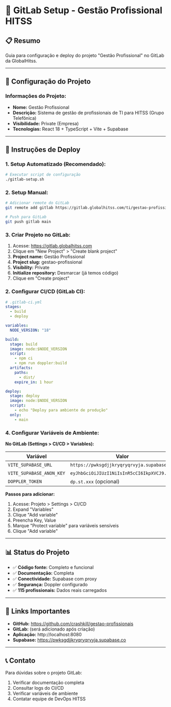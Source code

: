 # 🦊 GitLab Setup - Gestão Profissional HITSS

## 📋 **Resumo**

Guia para configuração e deploy do projeto "Gestão Profissional" no GitLab da GlobalHitss.

---

## 🔧 **Configuração do Projeto**

### **Informações do Projeto:**
- **Nome:** Gestão Profissional
- **Descrição:** Sistema de gestão de profissionais de TI para HITSS (Grupo Telefônica)
- **Visibilidade:** Private (Empresa)
- **Tecnologias:** React 18 + TypeScript + Vite + Supabase

---

## 🚀 **Instruções de Deploy**

### **1. Setup Automatizado (Recomendado):**
```bash
# Executar script de configuração
./gitlab-setup.sh
```

### **2. Setup Manual:**
```bash
# Adicionar remote do GitLab
git remote add gitlab https://gitlab.globalhitss.com/ti/gestao-profissional.git

# Push para GitLab
git push gitlab main
```

### **3. Criar Projeto no GitLab:**
1. Acesse: https://gitlab.globalhitss.com
2. Clique em "New Project" > "Create blank project"
3. **Project name:** Gestão Profissional
4. **Project slug:** gestao-profissional
5. **Visibility:** Private
6. **Initialize repository:** Desmarcar (já temos código)
7. Clique em "Create project"

### **2. Configurar CI/CD (GitLab CI):**
```yaml
# .gitlab-ci.yml
stages:
  - build
  - deploy

variables:
  NODE_VERSION: "18"

build:
  stage: build
  image: node:$NODE_VERSION
  script:
    - npm ci
    - npm run doppler:build
  artifacts:
    paths:
      - dist/
    expire_in: 1 hour

deploy:
  stage: deploy
  image: node:$NODE_VERSION
  script:
    - echo "Deploy para ambiente de produção"
  only:
    - main
```

### **4. Configurar Variáveis de Ambiente:**

**No GitLab (Settings > CI/CD > Variables):**

| Variável | Valor | Tipo | Protegida |
|----------|-------|------|-----------|
| `VITE_SUPABASE_URL` | `https://pwksgdjjkryqryqrvyja.supabase.co` | Variable | ✅ |
| `VITE_SUPABASE_ANON_KEY` | `eyJhbGciOiJIUzI1NiIsInR5cCI6IkpXVCJ9...` | Variable | ✅ |
| `DOPPLER_TOKEN` | `dp.st.xxx` (opcional) | Variable | ✅ |

**Passos para adicionar:**
1. Acesse: Projeto > Settings > CI/CD
2. Expand "Variables"
3. Clique "Add variable"
4. Preencha Key, Value
5. Marque "Protect variable" para variáveis sensíveis
6. Clique "Add variable"

---

## 📊 **Status do Projeto**

- ✅ **Código fonte:** Completo e funcional
- ✅ **Documentação:** Completa
- ✅ **Conectividade:** Supabase com proxy
- ✅ **Segurança:** Doppler configurado
- ✅ **115 profissionais:** Dados reais carregados

---

## 🔗 **Links Importantes**

- **GitHub:** https://github.com/crashkill/gestao-profissionais
- **GitLab:** (será adicionado após criação)
- **Aplicação:** http://localhost:8080
- **Supabase:** https://pwksgdjjkryqryqrvyja.supabase.co

---

## 📞 **Contato**

Para dúvidas sobre o projeto GitLab:
1. Verificar documentação completa
2. Consultar logs do CI/CD
3. Verificar variáveis de ambiente
4. Contatar equipe de DevOps HITSS 